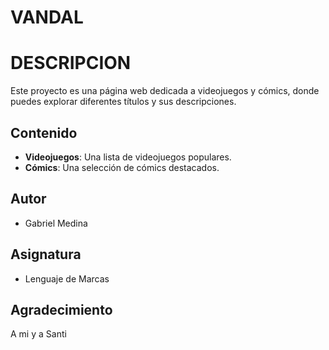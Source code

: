 # VANDAL

# DESCRIPCION
Este proyecto es una página web dedicada a videojuegos y cómics, donde puedes explorar diferentes títulos y sus descripciones.

## Contenido

- **Videojuegos**: Una lista de videojuegos populares.
- **Cómics**: Una selección de cómics destacados.

## Autor
- Gabriel Medina

## Asignatura
- Lenguaje de Marcas

## Agradecimiento
A mi y a Santi